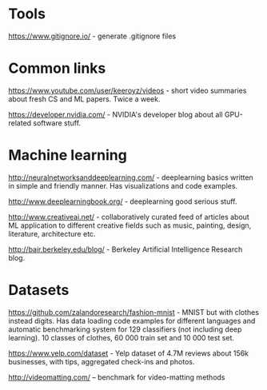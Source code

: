 # Tools
https://www.gitignore.io/ - generate .gitignore files


# Common links
https://www.youtube.com/user/keeroyz/videos - short video summaries about fresh CS and ML papers. Twice a week.

https://developer.nvidia.com/ - NVIDIA's developer blog about all GPU-related software stuff.


# Machine learning
http://neuralnetworksanddeeplearning.com/ - deeplearning basics written in simple and friendly manner. Has visualizations and code examples.

http://www.deeplearningbook.org/ - deeplearning good serious stuff.

http://www.creativeai.net/ - collaboratively curated feed of articles about ML application to different creative fields such as music, painting, design, literature, architecture etc.

http://bair.berkeley.edu/blog/ - Berkeley Artificial Intelligence Research blog.


# Datasets
https://github.com/zalandoresearch/fashion-mnist - MNIST but with clothes instead digits. Has data loading code examples for different languages and automatic benchmarking system for 129 classifiers (not including deep learning). 10 classes of clothes, 60 000 train set and 10 000 test set.

https://www.yelp.com/dataset - Yelp dataset of 4.7M reviews about 156k businesses, with tips, aggregated check-ins and photos.

http://videomatting.com/ – bench­mark for video-mat­ting meth­ods